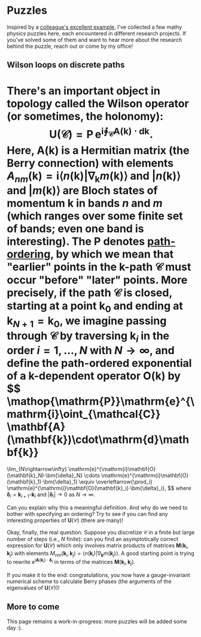 # Puzzles

Inspired by a [colleague's excellent example](https://kaminer.technion.ac.il/3041-2/), I've collected a few mathy physics puzzles here, each encountered in different research projects. 
If you've solved some of them and want to hear more about the research behind the puzzle, reach out or come by my office!


## Wilson loops on discrete paths

There's an important object in topology called the Wilson operator (or sometimes, the holonomy):
$$
\bm{U}(\mathcal{C}) = \mathop{\mathrm{P}}\mathrm{e}^{\mathrm{i}\oint_{\mathcal{C}} \mathbf{A}(\mathbf{k})\cdot\mathrm{d}\mathbf{k}}.
$$
Here, $\mathbf{A}(\mathbf{k})$ is a Hermitian matrix (the Berry connection) with elements $A_{nm}(\mathbf{k}) = \mathrm{i}\langle n(\mathbf{k})|\nabla_{\mathbf{k}}m(\mathbf{k})\rangle$ and $|n(\mathbf{k})\rangle$ and $|m(\mathbf{k})\rangle$ are Bloch states of momentum $\mathbf{k}$ in bands $n$ and $m$ (which ranges over some finite set of bands; even one band is interesting).
The $\mathrm{P}$ denotes [path-ordering](https://en.wikipedia.org/wiki/Ordered_exponential), by which we mean that "earlier" points in the **k**-path $\mathcal{C}$ must occur "before" "later" points. More precisely, if the path $\mathcal{C}$ is closed, starting at a point $\mathbf{k}_0$ and ending at $\mathbf{k}_{N+1} = \mathbf{k}_0$, we imagine passing through $\mathcal{C}$ by traversing $\mathbf{k}_i$ in the order $i = 1, \ldots, N$ with $N \rightarrow \infty$, and define the path-ordered exponential of a **k**-dependent operator $\mathbf{O}(\mathbf{k})$ by
$$
\mathop{\mathrm{P}}\mathrm{e}^{\mathrm{i}\oint_{\mathcal{C}} \mathbf{A}(\mathbf{k})\cdot\mathrm{d}\mathbf{k}}
=
\lim_{N\rightarrow\infty}
\mathrm{e}^{\mathrm{i}\mathbf{O}(\mathbf{k}_N)⋅\bm{\delta}_N}
\cdots
\mathrm{e}^{\mathrm{i}\mathbf{O}(\mathbf{k}_1)⋅\bm{\delta}_1}
\equiv
\overleftarrow{\prod_i} \mathrm{e}^{\mathrm{i}\mathbf{O}(\mathbf{k}_i)⋅\bm{\delta}_i},
$$
where $\bm{\delta}_i = \mathbf{k}_{i+1} – \mathbf{k}_i$ and $|\bm{\delta}_i| \rightarrow 0$ as $N \rightarrow \infty$.

Can you explain why this a meaningful definition. And why do we need to bother with specifying an ordering? Try to see if you can find any interesting properties of $\bm{U}(\mathcal{C})$ (there are many)!

Okay, finally, the real question. Suppose you discretize $\mathcal{C}$ in a finite but large number of steps (i.e., $N$ finite): can you find an asymptotically correct expression for $\bm{U}(\mathcal{C})$ which only involves matrix products of matrices $\mathbf{M}(\mathbf{k}_i, \mathbf{k}_j)$ with elements $M_{nm}(\mathbf{k}_i, \mathbf{k}_j) = \langle n(\mathbf{k}_i) | \nabla_{\mathbf{k}} m(\mathbf{k}_j)\rangle$. A good starting point is trying to rewrite $\mathrm{e}^{\mathrm{i}\mathbf{A}(\mathbf{k}_i)⋅\bm{\delta}_i}$ in terms of the matrices $\mathbf{M}(\mathbf{k}_i,\mathbf{k}_j)$.

If you make it to the end: congratulations, you now have a gauge-invariant numerical scheme to calculate Berry phases (the arguments of the eigenvalues of $\bm{U}(\mathcal{C})$)!


## More to come

This page remains a work-in-progress: more puzzles will be added some day :).
